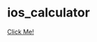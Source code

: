 # ios_calculator

[Click Me!](https://esadakman.github.io/ios_calculator/)



<!-- ✔ to use capturing method in JS DOM,
✔ to use keydown event and its code property,
✔ to use createElement and appendChild methods to add new element inside of our HTML Document,
✔ to use setTimeout for creating a transition element with a delay,
✔ to use alert to send user some messages if something wents wrong,
✔ to use parentElement, firstElementChild, previous-nextElementSibling etc. to navigate between nodes,
✔ to use confirm property to interact with the user,
✔ to use classList property and its methods to add and remove some classes of elements. -->
